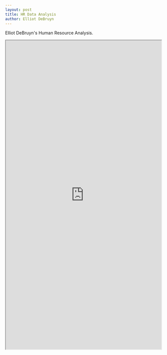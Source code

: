 ```yaml
---
layout: post
title: HR Data Analysis
author: Elliot DeBruyn
---
```


Elliot DeBruyn's Human Resource Analysis.

<iframe src="https://drive.google.com/file/d/0B7qRQkZ2lu7Tb0pYYzBvbzJIR2M/preview" width="100%" height="1000px"></iframe>
